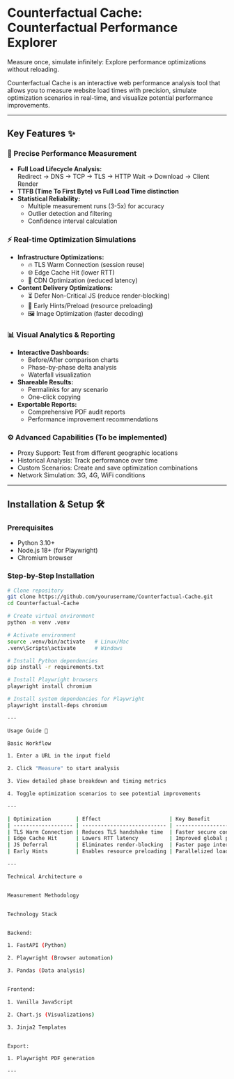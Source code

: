 # Counterfactual Cache: Counterfactual Performance Explorer

Measure once, simulate infinitely: Explore performance optimizations without reloading.

Counterfactual Cache is an interactive web performance analysis tool that allows you to measure website load times with precision, simulate optimization scenarios in real-time, and visualize potential performance improvements.

---

## Key Features ✨

### 🎯 Precise Performance Measurement
- **Full Load Lifecycle Analysis:**  
  Redirect → DNS → TCP → TLS → HTTP Wait → Download → Client Render  
- **TTFB (Time To First Byte) vs Full Load Time distinction**  
- **Statistical Reliability:**  
  - Multiple measurement runs (3-5x) for accuracy  
  - Outlier detection and filtering  
  - Confidence interval calculation  

### ⚡ Real-time Optimization Simulations
- **Infrastructure Optimizations:**  
  - 🔥 TLS Warm Connection (session reuse)  
  - 🌐 Edge Cache Hit (lower RTT)  
  - 🚀 CDN Optimization (reduced latency)  
- **Content Delivery Optimizations:**  
  - ⏳ Defer Non-Critical JS (reduce render-blocking)  
  - 🚀 Early Hints/Preload (resource preloading)  
  - 🖼️ Image Optimization (faster decoding)  

### 📊 Visual Analytics & Reporting
- **Interactive Dashboards:**  
  - Before/After comparison charts  
  - Phase-by-phase delta analysis  
  - Waterfall visualization  
- **Shareable Results:**  
  - Permalinks for any scenario  
  - One-click copying  
- **Exportable Reports:**  
  - Comprehensive PDF audit reports  
  - Performance improvement recommendations  

### ⚙️ Advanced Capabilities (To be implemented)
- Proxy Support: Test from different geographic locations  
- Historical Analysis: Track performance over time  
- Custom Scenarios: Create and save optimization combinations  
- Network Simulation: 3G, 4G, WiFi conditions  

---

## Installation & Setup 🛠️

### Prerequisites
- Python 3.10+  
- Node.js 18+ (for Playwright)  
- Chromium browser  

### Step-by-Step Installation

```bash
# Clone repository
git clone https://github.com/yourusername/Counterfactual-Cache.git
cd Counterfactual-Cache

# Create virtual environment
python -m venv .venv

# Activate environment
source .venv/bin/activate   # Linux/Mac
.venv\Scripts\activate      # Windows

# Install Python dependencies
pip install -r requirements.txt

# Install Playwright browsers
playwright install chromium

# Install system dependencies for Playwright
playwright install-deps chromium

---

Usage Guide 🚀

Basic Workflow

1. Enter a URL in the input field

2. Click "Measure" to start analysis

3. View detailed phase breakdown and timing metrics

4. Toggle optimization scenarios to see potential improvements

---

| Optimization        | Effect                      | Key Benefit                 |
| ------------------- | --------------------------- | --------------------------- |
| TLS Warm Connection | Reduces TLS handshake time  | Faster secure connections   |
| Edge Cache Hit      | Lowers RTT latency          | Improved global performance |
| JS Deferral         | Eliminates render-blocking  | Faster page interactivity   |
| Early Hints         | Enables resource preloading | Parallelized loading        |

---

Technical Architecture ⚙️


Measurement Methodology


Technology Stack


Backend:

1. FastAPI (Python)

2. Playwright (Browser automation)

3. Pandas (Data analysis)


Frontend:

1. Vanilla JavaScript

2. Chart.js (Visualizations)

3. Jinja2 Templates


Export:

1. Playwright PDF generation

---

